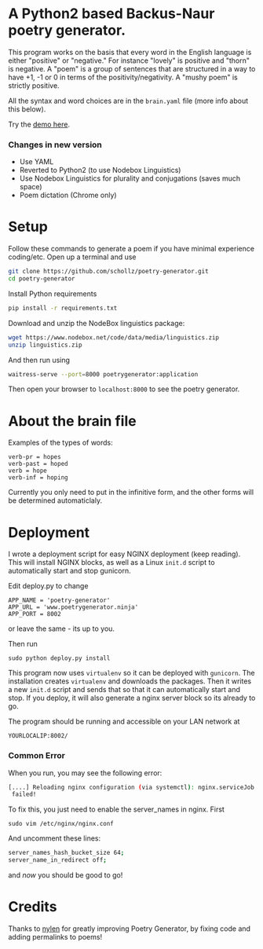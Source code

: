 # A Python2 based Backus-Naur poetry generator.

This program works on the basis that every word in the English language is either "positive" or "negative." For instance "lovely" is positive and "thorn" is negative. A "poem" is a group of sentences that are structured in a way to have +1, -1 or 0 in terms of the positivity/negativity.  A "mushy poem" is strictly positive.

All the syntax and word choices are in the `brain.yaml` file (more info about this below).

Try the [demo here](http://www.poetrygenerator.ninja).

### Changes in new version
 - Use YAML
 - Reverted to Python2 (to use Nodebox Linguistics)
 - Use Nodebox Linguistics for plurality and conjugations (saves much space)
 - Poem dictation (Chrome only)

# Setup
Follow these commands to generate a poem if you have minimal experience coding/etc. Open up a terminal and use

```bash
git clone https://github.com/schollz/poetry-generator.git
cd poetry-generator
```

Install Python requirements

```bash
pip install -r requirements.txt
```

Download and unzip the NodeBox linguistics package:

```bash
wget https://www.nodebox.net/code/data/media/linguistics.zip
unzip linguistics.zip
```

And then run using

```bash
waitress-serve --port=8000 poetrygenerator:application
```

Then open your browser to `localhost:8000` to see the poetry generator.

# About the brain file

Examples of the types of words:

```
verb-pr = hopes
verb-past = hoped
verb = hope
verb-inf = hoping
```

Currently you only need to put in the infinitive form, and the other forms will be determined automaticlaly.

# Deployment
I wrote a deployment script for easy NGINX deployment (keep reading). This will install NGINX blocks, as well as a Linux `init.d` script to automatically start and stop gunicorn.

Edit deploy.py to change

```
APP_NAME = 'poetry-generator'
APP_URL = 'www.poetrygenerator.ninja'
APP_PORT = 8002
```

or leave the same - its up to you.

Then run

```
sudo python deploy.py install
```

This program now uses `virtualenv` so it can be deployed with `gunicorn`. The installation creates `virtualenv` and downloads the packages. Then it writes a new `init.d` script and sends that so that it can automatically start and stop. If you deploy, it will also generate a nginx server block so its already to go.

The program should be running and accessible on your LAN network at

```
YOURLOCALIP:8002/
```

### Common Error
When you run, you may see the following error:

```bash
[....] Reloading nginx configuration (via systemctl): nginx.serviceJob for nginx.service failed. See 'systemctl status nginx.service' and 'journalctl -xn' for details.
 failed!
```

To fix this, you just need to enable the server_names in nginx. First

```
sudo vim /etc/nginx/nginx.conf
```

And uncomment these lines:

```bash
server_names_hash_bucket_size 64;
server_name_in_redirect off;
```

and _now_ you should be good to go!


# Credits
Thanks to [nylen](https://github.com/nylen) for greatly improving Poetry Generator, by fixing code and adding permalinks to poems!
